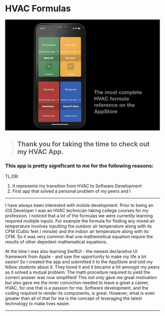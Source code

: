 # HVAC Formulas


![image](Images/overview.png)

> ## Thank you for taking the time to check out my HVAC App. 
### This app is pretty significant to me for the following reasons:

TL;DR:
1. It represents my transition from HVAC to Software Development
2. First app that solved a personal problem of my peers and I

---

I have always been interested with mobile development. Prior to being an iOS Developer I was an HVAC technician taking college courses for my profession.
I noticed that a lot of the formulas we were currently learning required multiple inputs. For example the formula for finding any mixed air temperature involves 
inputting the outdoor air temperature along with its CFM (Cubic feet / minute) and the indoor air temperature along with its CFM. So it was very common that one 
mathemetical equation require the results of other depedent mathematical equations. 

  At the time I was also learning SwiftUI - the newest declarative UI framework from Apple - and saw the opportunity to make my life a lot easier! So I created the 
  app and submitted it to the AppStore and told my fellow students about it. They loved it and it became a hit amongst my peers as it solved a mutual problem: The 
  math procedure required to yield the correct answer was now simplified! This not only gave me great motivation but also gave me the inner conviction needed to leave 
  a great a career, HVAC, for one that is a passion for me. Software development, and the coding required to render its components, is great. However, what is even greater 
  than all of that for me is the concept of leveraging the latest technology to make lives easier.
  
  ---
  
  
